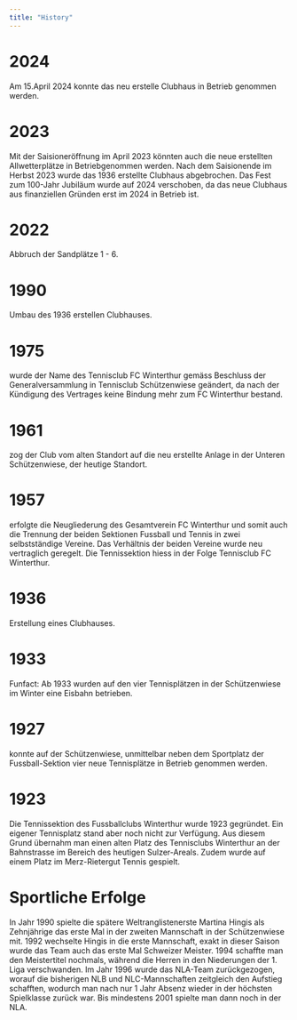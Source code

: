 ```yaml
---
title: "History"
---
```

# 2024
Am 15.April 2024 konnte das neu erstelle Clubhaus in Betrieb genommen werden.

# 2023 
Mit der Saisioneröffnung im April 2023 könnten auch die neue erstellten Allwetterplätze in Betriebgenommen werden. Nach dem Saisionende im Herbst 2023 wurde das 1936 erstellte Clubhaus abgebrochen. Das Fest zum 100-Jahr Jubiläum wurde auf 2024 verschoben, da das neue Clubhaus aus finanziellen Gründen erst im 2024 in Betrieb ist.

# 2022
Abbruch der Sandplätze 1 - 6.

# 1990
Umbau des 1936 erstellen Clubhauses.

# 1975 
wurde der Name des Tennisclub FC Winterthur gemäss Beschluss der Generalversammlung in Tennisclub Schützenwiese geändert, da nach der Kündigung des Vertrages keine Bindung mehr zum FC Winterthur bestand. 

# 1961
zog der Club vom alten Standort auf die neu erstellte Anlage in der Unteren Schützenwiese, der heutige Standort. 

# 1957 
erfolgte die Neugliederung des Gesamtverein FC Winterthur und somit auch die Trennung der beiden Sektionen Fussball und Tennis in zwei selbstständige Vereine. Das Verhältnis der beiden Vereine wurde neu vertraglich geregelt. Die Tennissektion hiess in der Folge Tennisclub FC Winterthur. 

# 1936 
Erstellung eines Clubhauses.

# 1933
Funfact: Ab 1933 wurden auf den vier Tennisplätzen in der Schützenwiese im Winter eine Eisbahn betrieben. 

# 1927
konnte auf der Schützenwiese, unmittelbar neben dem Sportplatz der Fussball-Sektion vier neue Tennisplätze in Betrieb genommen werden.

# 1923
Die Tennissektion des Fussballclubs Winterthur wurde 1923 gegründet. Ein eigener Tennisplatz stand aber noch nicht zur Verfügung. Aus diesem Grund übernahm man einen alten Platz des Tennisclubs Winterthur an der Bahnstrasse im Bereich des heutigen Sulzer-Areals. Zudem wurde auf einem Platz im Merz-Rietergut Tennis gespielt. 

# Sportliche Erfolge
In Jahr 1990 spielte die spätere Weltranglistenerste Martina Hingis als Zehnjährige das erste Mal in der zweiten Mannschaft in der Schützenwiese mit. 1992 wechselte Hingis in die erste Mannschaft, exakt in dieser Saison wurde das Team auch das erste Mal Schweizer Meister. 1994 schaffte man den Meistertitel nochmals, während die Herren in den Niederungen der 1. Liga verschwanden. Im Jahr 1996 wurde das NLA-Team zurückgezogen, worauf die bisherigen NLB und NLC-Mannschaften zeitgleich den Aufstieg schafften, wodurch man nach nur 1 Jahr Absenz wieder in der höchsten Spielklasse zurück war. Bis mindestens 2001 spielte man dann noch in der NLA.

